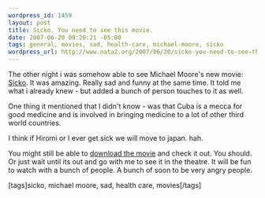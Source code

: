 ```yaml
--- 
wordpress_id: 1459
layout: post
title: Sicko. You need to see this movie.
date: 2007-06-20 00:20:21 -05:00
tags: general, movies, sad, health-care, michael-moore, sicko
wordpress_url: http://www.nata2.org/2007/06/20/sicko-you-need-to-see-this-movie/
---
```

<p>The other night i was somehow able to see Michael Moore's new movie: <a href="http://www.michaelmoore.com/sicko/trailer/">Sicko</a>. It was amazing. Really sad and funny at the same time. It told me what i already knew - but added a bunch of person touches to it as well. </p> <p>One thing it mentioned that I didn't know - was that Cuba is a mecca for good medicine and is involved in bringing medicine to a lot of other third world countries. </p> <p>I think if Hiromi or I ever get sick we will move to japan. hah. </p> <p>You might still be able to <a href="http://www.mininova.org/tor/750952">download the movie</a> and check it out. You should. Or just wait until its out and go with me to see it in the theatre. It will be fun to watch with a bunch of people. A bunch of soon to be very angry people.  <div class="wlWriterSmartContent" id="0767317B-992E-4b12-91E0-4F059A8CECA8:ebbd6702-656c-44b3-b3d5-18482a1548e7" contenteditable="false" style="padding-right: 0px; display: inline; padding-left: 0px; padding-bottom: 0px; margin: 0px; padding-top: 0px">[tags]sicko, michael moore, sad, health care, movies[/tags]</div></p>
